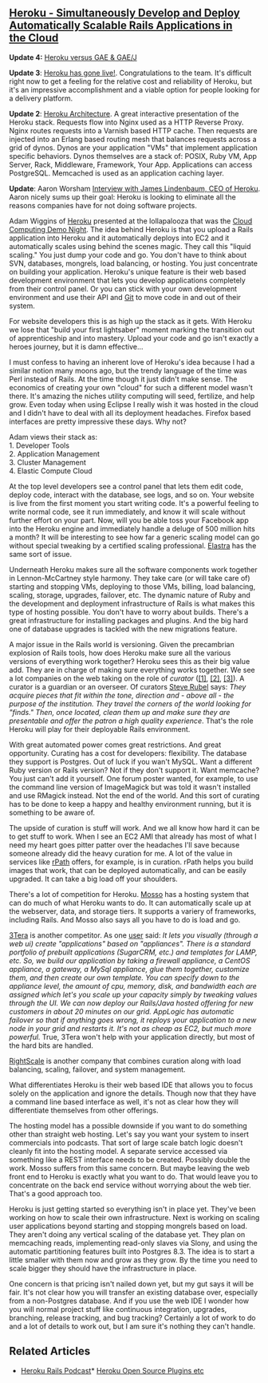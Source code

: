 ## [Heroku - Simultaneously Develop and Deploy Automatically Scalable Rails Applications in the Cloud](/blog/2009/4/24/heroku-simultaneously-develop-and-deploy-automatically-scala.html)

    

    

**Update 4:** [Heroku versus GAE & GAE/J](http://rrees.wordpress.com/2009/10/08/heroku-versus-gae-gaej/)

[](http://rrees.wordpress.com/2009/10/08/heroku-versus-gae-gaej/)**Update 3**: [Heroku has gone live!](http://blog.heroku.com/archives/2009/4/24/commercial_launch). Congratulations to the team. It's difficult right now to get a feeling for the relative cost and reliability of Heroku, but it's an impressive accomplishment and a viable option for people looking for a delivery platform.

**Update 2**: [Heroku Architecture](http://heroku.com/how/architecture). A great interactive presentation of the Heroku stack. Requests flow into Nginx used as a HTTP Reverse Proxy. Nginx routes requests into a Varnish based HTTP cache. Then requests are injected into an Erlang based routing mesh that balances requests across a grid of dynos. Dynos are your application "VMs" that implement application specific behaviors. Dynos themselves are a stack of: POSIX, Ruby VM, App Server, Rack, Middleware, Framework, Your App. Applications can access PostgreSQL. Memcached is used as an application caching layer.

**Update**: Aaron Worsham [Interview with James Lindenbaum, CEO of Heroku](http://sazbean.com/2008/05/29/interview-with-james-lindenbaum-ceo-of-heroku/). Aaron nicely sums up their goal: Heroku is looking to eliminate all the reasons companies have for not doing software projects.

Adam Wiggins of [Heroku](http://heroku.com/) presented at the lollapalooza that was the [Cloud Computing Demo Night](http://web.meetup.com/66/calendar/7288280/). The idea behind Heroku is that you upload a Rails application into Heroku and it automatically deploys into EC2 and it automatically scales using behind the scenes magic. They call this "liquid scaling." You just dump your code and go. You don't have to think about SVN, databases, mongrels, load balancing, or hosting. You just concentrate on building your application. Heroku's unique feature is their web based development environment that lets you develop applications completely from their control panel. Or you can stick with your own development environment and use their API and [Git](http://git.or.cz/) to move code in and out of their system.  

For website developers this is as high up the stack as it gets. With Heroku we lose that "build your first lightsaber" moment marking the transition out of apprenticeship and into mastery. Upload your code and go isn't exactly a heroes journey, but it is damn effective...  

I must confess to having an inherent love of Heroku's idea because I had a similar notion many moons ago, but the trendy language of the time was Perl instead of Rails. At the time though it just didn't make sense. The economics of creating your own "cloud" for such a different model wasn't there. It's amazing the niches utility computing will seed, fertilize, and help grow. Even today when using Eclipse I really wish it was hosted in the cloud and I didn't have to deal with all its deployment headaches. Firefox based interfaces are pretty impressive these days. Why not?  

Adam views their stack as:  
1\. Developer Tools  
2\. Application Management  
3\. Cluster Management  
4\. Elastic Compute Cloud  

At the top level developers see a control panel that lets them edit code, deploy code, interact with the database, see logs, and so on. Your website is live from the first moment you start writing code. It's a powerful feeling to write normal code, see it run immediately, and know it will scale without further effort on your part. Now, will you be able toss your Facebook app into the Heroku engine and immediately handle a deluge of 500 million hits a month? It will be interesting to see how far a generic scaling model can go without special tweaking by a certified scaling professional. [Elastra](http://www.elastra.com/) has the same sort of issue.  

Underneath Heroku makes sure all the software components work together in Lennon-McCartney style harmony. They take care (or will take care of) starting and stopping VMs, deploying to those VMs, billing, load balancing, scaling, storage, upgrades, failover, etc. The dynamic nature of Ruby and the development and deployment infrastructure of Rails is what makes this type of hosting possible. You don't have to worry about builds. There's a great infrastructure for installing packages and plugins. And the big hard one of database upgrades is tackled with the new migrations feature.  

A major issue in the Rails world is versioning. Given the precambrian explosion of Rails tools, how does Heroku make sure all the various versions of everything work together? Heroku sees this as their big value add. They are in charge of making sure everything works together. We see a lot companies on the web taking on the role of _curator_ ([[1]](http://www.micropersuasion.com/2008/02/the-digital-cur.html), [[2]](http://connectivism.ca/blog/2007/08/networks_ecologies_and_curator.html), [[3]](http://www.cultureby.com/trilogy/2008/03/curator-birth-o.html)). A curator is a guardian or an overseer. Of curators [Steve Rubel](http://www.micropersuasion.com) says: _They acquire pieces that fit within the tone, direction and - above all - the purpose of the institution. They travel the corners of the world looking for "finds." Then, once located, clean them up and make sure they are presentable and offer the patron a high quality experience_. That's the role Heroku will play for their deployable Rails environment.  

With great automated power comes great restrictions. And great opportunity. Curating has a cost for developers: flexibility. The database they support is Postgres. Out of luck if you wan't MySQL. Want a different Ruby version or Rails version? Not if they don't support it. Want memcache? You just can't add it yourself. One forum poster wanted, for example, to use the command line version of ImageMagick but was told it wasn't installed and use RMagick instead. Not the end of the world. And this sort of curating has to be done to keep a happy and healthy environment running, but it is something to be aware of.  

The upside of curation is stuff will work. And we all know how hard it can be to get stuff to work. When I see an EC2 AMI that already has most of what I need my heart goes pitter patter over the headaches I'll save because someone already did the heavy curation for me. A lot of the value in services like [rPath](http://www.rpath.com) offers, for example, is in curation. rPath helps you build images that work, that can be deployed automatically, and can be easily upgraded. It can take a big load off your shoulders.  

There's a lot of competition for Heroku. [Mosso](http://www.mosso.com/) has a hosting system that can do much of what Heroku wants to do. It can automatically scale up at the webserver, data, and storage tiers. It supports a variery of frameworks, including Rails. And Mosso also says all you have to do is load and go.  

[3Tera](http://highscalability.com/should-you-build-your-next-website-using-3teras-grid-os) is another competitor. As one [user](http://developers.slashdot.org/comments.pl?sid=501678&cid=22883824) said: _It lets you visually (through a web ui) create "applications" based on "appliances". There is a standard portfolio of prebuilt applications (SugarCRM, etc.) and templates for LAMP, etc. So, we build our application by taking a firewall appliance, a CentOS appliance, a gateway, a MySql appliance, glue them together, customize them, and then create our own template. You can specify down to the appliance level, the amount of cpu, memory, disk, and bandwidth each are assigned which let's you scale up your capacity simply by tweaking values through the UI. We can now deploy our Rails/Java hosted offering for new customers in about 20 minutes on our grid. AppLogic has automatic failover so that if anything goes wrong, it reploys your application to a new node in your grid and restarts it. It's not as cheap as EC2, but much more powerful._ True, 3Tera won't help with your application directly, but most of the hard bits are handled.  

[RightScale](http://www.rightscale.com) is another company that combines curation along with load balancing, scaling, failover, and system management.  

What differentiates Heroku is their web based IDE that allows you to focus solely on the application and ignore the details. Though now that they have a command line based interface as well, it's not as clear how they will differentiate themselves from other offerings.  

The hosting model has a possible downside if you want to do something other than straight web hosting. Let's say you want your system to insert commercials into podcasts. That sort of large scale batch logic doesn't cleanly fit into the hosting model. A separate service accessed via something like a REST interface needs to be created. Possibly double the work. Mosso suffers from this same concern. But maybe leaving the web front end to Heroku is exactly what you want to do. That would leave you to concentrate on the back end service without worrying about the web tier. That's a good approach too.  

Heroku is just getting started so everything isn't in place yet. They've been working on how to scale their own infrastructure. Next is working on scaling user applications beyond starting and stopping mongrels based on load. They aren't doing any vertical scaling of the database yet. They plan on memcaching reads, implementing read-only slaves via Slony, and using the automatic partitioning features built into Postgres 8.3\. The idea is to start a little smaller with them now and grow as they grow. By the time you need to scale bigger they should have the infrastructure in place.  

One concern is that pricing isn't nailed down yet, but my gut says it will be fair. It's not clear how you will transfer an existing database over, especially from a non-Postgres database. And if you use the web IDE I wonder how you will normal project stuff like continuous integration, upgrades, branching, release tracking, and bug tracking? Certainly a lot of work to do and a lot of details to work out, but I am sure it's nothing they can't handle.

## Related Articles

*   [Heroku Rails Podcast](http://podcast.rubyonrails.org/programs/1/episodes/heroku)*   [Heroku Open Source Plugins etc](http://opensource.heroku.com/)    